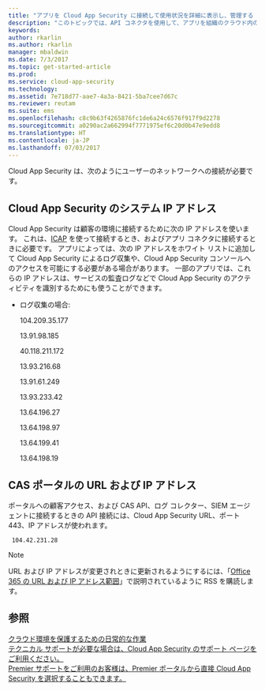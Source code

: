 ```yaml
---
title: "アプリを Cloud App Security に接続して使用状況を詳細に表示し、管理する | Microsoft Docs"
description: "このトピックでは、API コネクタを使用して、アプリを組織のクラウド内のアプリに接続するプロセスについて説明します。"
keywords: 
author: rkarlin
ms.author: rkarlin
manager: mbaldwin
ms.date: 7/3/2017
ms.topic: get-started-article
ms.prod: 
ms.service: cloud-app-security
ms.technology: 
ms.assetid: 7e718d77-aae7-4a3a-8421-5ba7cee7d67c
ms.reviewer: reutam
ms.suite: ems
ms.openlocfilehash: c8c9b63f4265876fc1de6a24c6576f917f9d2278
ms.sourcegitcommit: a0290ac2a662994f7771975ef6c20d0b47e9edd8
ms.translationtype: HT
ms.contentlocale: ja-JP
ms.lasthandoff: 07/03/2017
---
```

Cloud App Security は、次のようにユーザーのネットワークへの接続が必要です。 

## <a name="cloud-app-security-system-ip-addresses"></a>Cloud App Security のシステム IP アドレス

Cloud App Security は顧客の環境に接続するために次の IP アドレスを使います。 これは、[ICAP](icap-stunnel.md) を使って接続するとき、およびアプリ コネクタに接続するときに必要です。 アプリによっては、次の IP アドレスをホワイト リストに追加して Cloud App Security によるログ収集や、Cloud App Security コンソールへのアクセスを可能にする必要がある場合があります。 一部のアプリでは、これらの IP アドレスは、サービスの監査ログなどで Cloud App Security のアクティビティを識別するためにも使うことができます。 
  
-   ログ収集の場合:  
  
    104.209.35.177  
  
    13.91.98.185
 
    40.118.211.172

    13.93.216.68

    13.91.61.249

    13.93.233.42

    13.64.196.27

    13.64.198.97

    13.64.199.41

    13.64.198.19
  
  
## <a name="cas-portal-url-and-ip-addresses"></a>CAS ポータルの URL および IP アドレス

ポータルへの顧客アクセス、および CAS API、ログ コレクター、SIEM エージェントに接続するときの API 接続には、Cloud App Security URL、ポート 443、IP アドレスが使われます。 
  
     104.42.231.28  

 
  
> [!NOTE]  
>  URL および IP アドレスが変更されときに更新されるようにするには、「[Office 365 の URL および IP アドレス範囲](https://support.office.com/article/Office-365-URLs-and-IP-address-ranges-8548a211-3fe7-47cb-abb1-355ea5aa88a2)」で説明されているように RSS を購読します。  
  

  
## <a name="see-also"></a>参照  
[クラウド環境を保護するための日常的な作業](daily-activities-to-protect-your-cloud-environment.md)   
[テクニカル サポートが必要な場合は、Cloud App Security のサポート ページをご利用ください。](http://support.microsoft.com/oas/default.aspx?prid=16031)   
[Premier サポートをご利用のお客様は、Premier ポータルから直接 Cloud App Security を選択することもできます。](https://premier.microsoft.com/)  
  

   